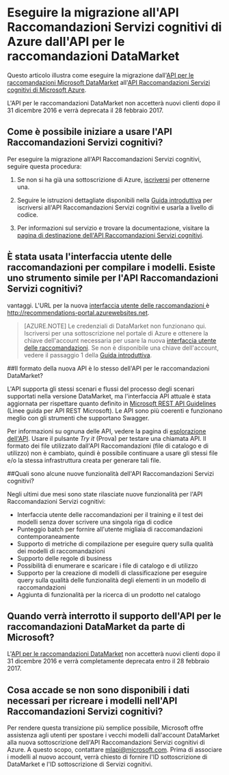 
<properties
	pageTitle="Eseguire la migrazione all'API Raccomandazioni Servizi cognitivi di Azure dall'API per le raccomandazioni DataMarket | Microsoft Azure"
	description="Raccomandazioni di Azure Machine Learning: migrazione alle raccomandazioni di Servizi Cognitivi"
	services="cognitive-services"
	documentationCenter=""
	authors="luiscabrer"
	manager="jhubbard"
	editor="cgronlun"/>

<tags
	ms.service="cognitive-services"
	ms.workload="data-services"
	ms.tgt_pltfrm="na"
	ms.devlang="na"
	ms.topic="article"
	ms.date="09/01/2016"
	ms.author="luisca"/>


# Eseguire la migrazione all'API Raccomandazioni Servizi cognitivi di Azure dall'API per le raccomandazioni DataMarket
Questo articolo illustra come eseguire la migrazione dall'[API per le raccomandazioni Microsoft DataMarket](https://datamarket.azure.com/dataset/amla/recommendations) all'[API Raccomandazioni Servizi cognitivi di Microsoft Azure](https://www.microsoft.com/cognitive-services/it-IT/recommendations-api).

L'API per le raccomandazioni DataMarket non accetterà nuovi clienti dopo il 31 dicembre 2016 e verrà deprecata il 28 febbraio 2017.

## Come è possibile iniziare a usare l'API Raccomandazioni Servizi cognitivi?

Per eseguire la migrazione all'API Raccomandazioni Servizi cognitivi, seguire questa procedura:

1.	Se non si ha già una sottoscrizione di Azure, [iscriversi](https://portal.azure.com/#create/Microsoft.CognitiveServices/apitype/Recommendations/pricingtier/S1) per ottenerne una.

1.	Seguire le istruzioni dettagliate disponibili nella [Guida introduttiva](cognitive-services-recommendations-quick-start.md) per iscriversi all'API Raccomandazioni Servizi cognitivi e usarla a livello di codice.

1.	Per informazioni sul servizio e trovare la documentazione, visitare la [pagina di destinazione dell'API Raccomandazioni Servizi cognitivi](https://www.microsoft.com/cognitive-services/it-IT/recommendations-api).

## È stata usata l'interfaccia utente delle raccomandazioni per compilare i modelli. Esiste uno strumento simile per l'API Raccomandazioni Servizi cognitivi?

vantaggi. L'URL per la nuova [interfaccia utente delle raccomandazioni ](http://recommendations-portal.azurewebsites.net/) è http://recommendations-portal.azurewebsites.net.

>[AZURE.NOTE] Le credenziali di DataMarket non funzionano qui. Iscriversi per una sottoscrizione nel portale di Azure e ottenere la chiave dell'account necessaria per usare la nuova [interfaccia utente delle raccomandazioni](http://recommendations-portal.azurewebsites.net/). Se non è disponibile una chiave dell'account, vedere il passaggio 1 della [Guida introduttiva](cognitive-services-recommendations-quick-start.md).

##Il formato della nuova API è lo stesso dell'API per le raccomandazioni DataMarket?

L'API supporta gli stessi scenari e flussi del processo degli scenari supportati nella versione DataMarket, ma l'interfaccia API attuale è stata aggiornata per rispettare quanto definito in [Microsoft REST API Guidelines](https://github.com/Microsoft/api-guidelines/blob/master/Guidelines.md) (Linee guida per API REST Microsoft). Le API sono più coerenti e funzionano meglio con gli strumenti che supportano Swagger.

Per informazioni su ognuna delle API, vedere la pagina di [esplorazione dell'API](https://westus.dev.cognitive.microsoft.com/docs/services/Recommendations.V4.0/operations/56f30d77eda5650db055a3db). Usare il pulsante *Try it* (Prova) per testare una chiamata API. Il formato dei file utilizzato dall'API Raccomandazioni (file di catalogo e di utilizzo) non è cambiato, quindi è possibile continuare a usare gli stessi file e/o la stessa infrastruttura creata per generare tali file.

##Quali sono alcune nuove funzionalità dell'API Raccomandazioni Servizi cognitivi?

Negli ultimi due mesi sono state rilasciate nuove funzionalità per l'API Raccomandazioni Servizi cognitivi:
-	Interfaccia utente delle raccomandazioni per il training e il test dei modelli senza dover scrivere una singola riga di codice
-	Punteggio batch per fornire all'utente migliaia di raccomandazioni contemporaneamente
-	Supporto di metriche di compilazione per eseguire query sulla qualità dei modelli di raccomandazioni
-	Supporto delle regole di business
-	Possibilità di enumerare e scaricare i file di catalogo e di utilizzo
-	Supporto per la creazione di modelli di classificazione per eseguire query sulla qualità delle funzionalità degli elementi in un modello di raccomandazioni
-	Aggiunta di funzionalità per la ricerca di un prodotto nel catalogo

## Quando verrà interrotto il supporto dell'API per le raccomandazioni DataMarket da parte di Microsoft?

L'[API per le raccomandazioni DataMarket](https://datamarket.azure.com/dataset/amla/recommendations) non accetterà nuovi clienti dopo il 31 dicembre 2016 e verrà completamente deprecata entro il 28 febbraio 2017.

## Cosa accade se non sono disponibili i dati necessari per ricreare i modelli nell'API Raccomandazioni Servizi cognitivi?

Per rendere questa transizione più semplice possibile, Microsoft offre assistenza agli utenti per spostare i vecchi modelli dall'account DataMarket alla nuova sottoscrizione dell'API Raccomandazioni Servizi cognitivi di Azure. A questo scopo, contattare [mlapi@microsoft.com](mailto://mlapi@microsoft.com). Prima di associare i modelli al nuovo account, verrà chiesto di fornire l'ID sottoscrizione di DataMarket e l'ID sottoscrizione di Servizi cognitivi.

<!---HONumber=AcomDC_0914_2016-->